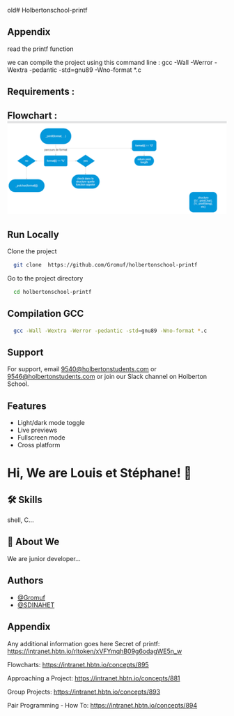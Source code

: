  old# Holbertonschool-printf

## Appendix
read the printf function

we can compile the project using this command line : gcc -Wall -Werror -Wextra -pedantic -std=gnu89 -Wno-format \*.c

## Requirements :


## Flowchart : ![alt text](image.png)


## Run Locally

Clone the project

```bash
  git clone  https://github.com/Gromuf/holbertonschool-printf
```

Go to the project directory

```bash
  cd holbertonschool-printf
```

## Compilation GCC

```bash
  gcc -Wall -Wextra -Werror -pedantic -std=gnu89 -Wno-format *.c
```

## Support

For support, email 9540@holbertonstudents.com or 9546@holbertonstudents.com or join our Slack channel on Holberton School.


## Features

- Light/dark mode toggle
- Live previews
- Fullscreen mode
- Cross platform



# Hi, We are Louis et Stéphane! 👋

## 🛠 Skills
shell, C...

## 🚀 About We
We are junior developer...

## Authors

- [@Gromuf](https://www.github.com/Gromuf)
- [@SDINAHET](https://www.github.com/SDINAHET)

## Appendix

Any additional information goes here
Secret of printf:
https://intranet.hbtn.io/rltoken/xVFYmqhB09g6odagWE5n_w

Flowcharts:
https://intranet.hbtn.io/concepts/895

Approaching a Project:
https://intranet.hbtn.io/concepts/881

Group Projects:
https://intranet.hbtn.io/concepts/893

Pair Programming - How To:
https://intranet.hbtn.io/concepts/894

